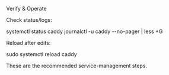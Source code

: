 Verify & Operate

Check status/logs:

systemctl status caddy
journalctl -u caddy --no-pager | less +G


Reload after edits:

sudo systemctl reload caddy


These are the recommended service-management steps.

